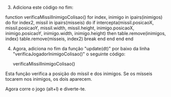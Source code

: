 ﻿
3. Adiciona este código no fim: 

function verificaMissilInimigoColisao()
    for index, inimigo in ipairs(inimigos) do
        for index2, missil in ipairs(misseis) do
            if intercepta(missil.posicaoX, missil.posicaoY, missil.width, missil.height, inimigo.posicaoX, inimigo.posicaoY, inimigo.width, inimigo.height) then
                table.remove(inimigos, index)
                table.remove(misseis, index2)
                break
            end
        end
    end
end

4. Agora, adiciona no fim da função "update(dt)" por baixo da linha "verificaJogadorInimigoColisao()" o seguinte código:

    verificaMissilInimigoColisao()

Esta função verifica a posição do míssil e dos inimigos.
Se os mísseis tocarem nos inimigos, os dois aparecem.

Agora corre o jogo (alt+l) e diverte-te.
